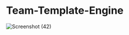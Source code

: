 # Team-Template-Engine
![Screenshot (42)](https://user-images.githubusercontent.com/72782320/105257740-68e3b280-5b56-11eb-90ef-17cbe608c47f.png)
